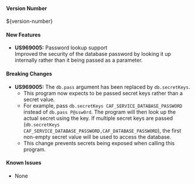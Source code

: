 #### Version Number
${version-number}

#### New Features
 - **US969005:** Password lookup support  
   Improved the security of the database password by looking it up internally rather than it
   being passed as a parameter.

#### Breaking Changes
 - **US969005:** The `db.pass` argument has been replaced by `db.secretKeys`.  
    - This program now expects to be passed secret keys rather than a secret value.
    - For example, pass `db.secretKeys CAF_SERVICE_DATABASE_PASSWORD` instead of `db.pass P@ssw0rd`. The program will then look up the actual
    secret using the key. If multiple secret keys are passed (`db.secretKeys CAF_SERVICE_DATABASE_PASSWORD,CAF_DATABASE_PASSWORD`), the
    first non-empty secret value will be used to access the database.
    - This change prevents secrets being exposed when calling this program.

#### Known Issues
 - None
